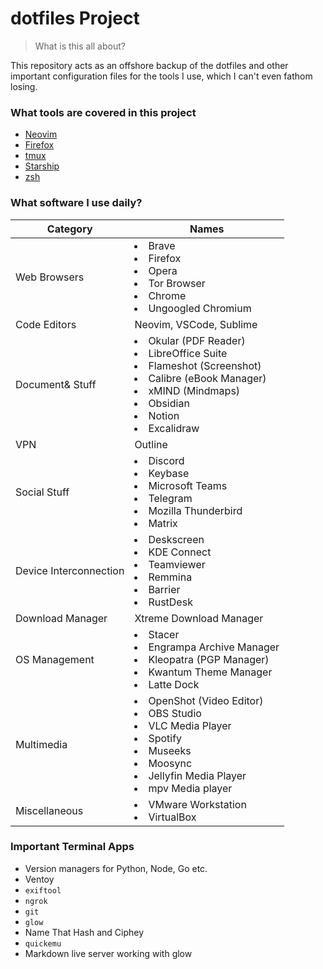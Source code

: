 # dotfiles Project
> What is this all about?

This repository acts as an offshore backup of the dotfiles and other important configuration files for the tools I use, which I can't even fathom losing. 

### What tools are covered in this project
- [Neovim](./nvim/README.md)
- [Firefox](./firefox/README.md)
- [tmux](./tmux/README.md)
- [Starship](./starship/README.md)
- [zsh](./zsh/.zshrc)

### What software I use daily?

Category | Names
-|-
Web Browsers | <li>Brave <li>Firefox <li>Opera <li>Tor Browser<li>Chrome<li>Ungoogled Chromium
Code Editors | Neovim, VSCode, Sublime
Document& Stuff | <li> Okular (PDF Reader) <li>LibreOffice Suite <li>Flameshot (Screenshot) <li> Calibre (eBook Manager) <li>xMIND (Mindmaps) <li>Obsidian <li>Notion <li>Excalidraw
VPN | Outline
Social Stuff | <li>Discord <li>Keybase <li>Microsoft Teams <li>Telegram <li>Mozilla Thunderbird <li>Matrix
Device Interconnection | <li>Deskscreen <li>KDE Connect <li>Teamviewer <li>Remmina <li>Barrier<li>RustDesk
Download Manager | Xtreme Download Manager
OS Management | <li>Stacer <li>Engrampa Archive Manager <li>Kleopatra (PGP Manager) <li>Kwantum Theme Manager <li>Latte Dock
Multimedia | <li>OpenShot (Video Editor) <li>OBS Studio <li>VLC Media Player<li>Spotify <li>Museeks <li>Moosync <li>Jellyfin Media Player <li>mpv Media player
Miscellaneous | <li>VMware Workstation <li>VirtualBox

### Important Terminal Apps

- Version managers for Python, Node, Go etc.
- Ventoy
- `exiftool`
- `ngrok`
- `git`
- `glow`
- Name That Hash and Ciphey
- `quickemu`
- Markdown live server working with glow
